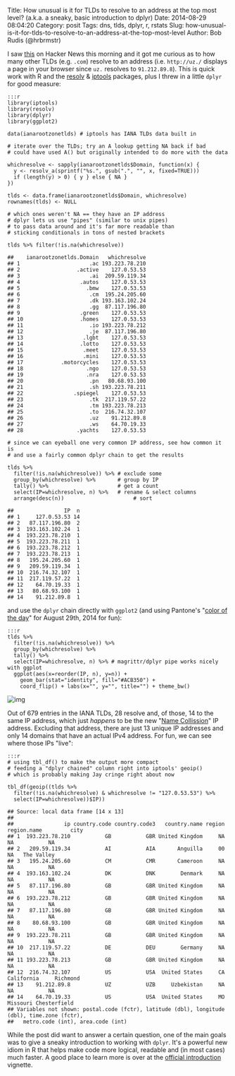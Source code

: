 Title: How unusual is it for TLDs to resolve to an address at the top most level? (a.k.a. a sneaky, basic introduction to dplyr)
Date: 2014-08-29 08:04:20
Category: posit
Tags: dns, tlds, dplyr, r, rstats
Slug: how-unusual-is-it-for-tlds-to-resolve-to-an-address-at-the-top-most-level
Author: Bob Rudis (@hrbrmstr)

I saw [this](https://news.ycombinator.com/item?id=8241283) on Hacker News this morning and it got me curious as to how many other TLDs (e.g. `.com`) resolve to an address (i.e. `http://uz./` displays a page in your browser since `uz.` resolves to `91.212.89.8`). This is quick work with R and the [resolv](http://github.com/hrbrmstr/resolv) &amp; [iptools](http://github.com/hrbrmstr/iptools) packages, plus I threw in a little `dplyr` for good measure:

    :::r
    library(iptools)
    library(resolv)
    library(dplyr)
    library(ggplot2)
    
    data(ianarootzonetlds) # iptools has IANA TLDs data built in
    
    # iterate over the TLDs; try an A lookup getting NA back if bad
    # could have used A() but originally intended to do more with the data
    
    whichresolve <- sapply(ianarootzonetlds$Domain, function(x) {
      y <- resolv_a(sprintf("%s.", gsub(".", "", x, fixed=TRUE)))
      if (length(y) > 0) { y } else { NA }
    })
    
    tlds <- data.frame(ianarootzonetlds$Domain, whichresolve)
    rownames(tlds) <- NULL
    
    # which ones weren't NA == they have an IP address
    # dplyr lets us use "pipes" (similar to unix pipes)
    # to pass data around and it's far more readable than 
    # sticking conditionals in tons of nested brackets
    
    tlds %>% filter(!is.na(whichresolve))
    
    ##    ianarootzonetlds.Domain   whichresolve
    ## 1                      .ac 193.223.78.210
    ## 2                  .active    127.0.53.53
    ## 3                      .ai  209.59.119.34
    ## 4                   .autos    127.0.53.53
    ## 5                     .bmw    127.0.53.53
    ## 6                      .cm  195.24.205.60
    ## 7                      .dk 193.163.102.24
    ## 8                      .gg  87.117.196.80
    ## 9                   .green    127.0.53.53
    ## 10                  .homes    127.0.53.53
    ## 11                     .io 193.223.78.212
    ## 12                     .je  87.117.196.80
    ## 13                   .lgbt    127.0.53.53
    ## 14                  .lotto    127.0.53.53
    ## 15                   .meet    127.0.53.53
    ## 16                   .mini    127.0.53.53
    ## 17            .motorcycles    127.0.53.53
    ## 18                    .ngo    127.0.53.53
    ## 19                    .nra    127.0.53.53
    ## 20                     .pn   80.68.93.100
    ## 21                     .sh 193.223.78.211
    ## 22                .spiegel    127.0.53.53
    ## 23                     .tk  217.119.57.22
    ## 24                     .tm 193.223.78.213
    ## 25                     .to  216.74.32.107
    ## 26                     .uz    91.212.89.8
    ## 27                     .ws    64.70.19.33
    ## 28                 .yachts    127.0.53.53
    
    # since we can eyeball one very common IP address, see how common it is
    # and use a fairly common dplyr chain to get the results
    
    tlds %>% 
      filter(!is.na(whichresolve)) %>% # exclude some
      group_by(whichresolve) %>%       # group by IP
      tally() %>%                      # get a count
      select(IP=whichresolve, n) %>%   # rename & select columns
      arrange(desc(n))                      # sort
      
    ##                IP  n
    ## 1     127.0.53.53 14
    ## 2   87.117.196.80  2
    ## 3  193.163.102.24  1
    ## 4  193.223.78.210  1
    ## 5  193.223.78.211  1
    ## 6  193.223.78.212  1
    ## 7  193.223.78.213  1
    ## 8   195.24.205.60  1
    ## 9   209.59.119.34  1
    ## 10  216.74.32.107  1
    ## 11  217.119.57.22  1
    ## 12    64.70.19.33  1
    ## 13   80.68.93.100  1
    ## 14    91.212.89.8  1
    
and use the `dplyr` chain directly with `ggplot2` (and using Pantone's "[color of the day](https://www.pantone.com/pages/colorstrology/colorstrology.aspx)" for August 29th, 2014 for fun):

    :::r
    tlds %>% 
      filter(!is.na(whichresolve)) %>% 
      group_by(whichresolve) %>%
      tally() %>% 
      select(IP=whichresolve, n) %>% # magrittr/dplyr pipe works nicely with ggplot
      ggplot(aes(x=reorder(IP, n), y=n)) + 
        geom_bar(stat="identity", fill="#ACB350") + 
        coord_flip() + labs(x="", y="", title="") + theme_bw()

![img](http://dds.ec/blog/images/2014/08/pantone-ips.png)

Out of 679 entries in the IANA TLDs, 28 resolve and, of those, 14 to the same IP address, which just *happens* to be the new "[Name Collission](https://www.icann.org/news/announcement-2-2014-08-01-en)" IP address. Excluding that address, there are just 13 unique IP addresses and only 14 domains that have an actual IPv4 address. For fun, we can see where those IPs "live":

    :::r
    # using tbl_df() to make the output more compact
    # feeding a "dplyr chained" column right into iptools' geoip()
    # which is probably making Jay cringe right about now
    
    tbl_df(geoip((tlds %>% 
      filter(!is.na(whichresolve) & whichresolve != "127.0.53.53") %>% 
      select(IP=whichresolve))$IP))
    
    ## Source: local data frame [14 x 13]
    ## 
    ##                ip country.code country.code3   country.name region region.name         city
    ## 1  193.223.78.210           GB           GBR United Kingdom     NA          NA           NA
    ## 2   209.59.119.34           AI           AIA       Anguilla     00          NA   The Valley
    ## 3   195.24.205.60           CM           CMR       Cameroon     NA          NA           NA
    ## 4  193.163.102.24           DK           DNK        Denmark     NA          NA           NA
    ## 5   87.117.196.80           GB           GBR United Kingdom     NA          NA           NA
    ## 6  193.223.78.212           GB           GBR United Kingdom     NA          NA           NA
    ## 7   87.117.196.80           GB           GBR United Kingdom     NA          NA           NA
    ## 8    80.68.93.100           GB           GBR United Kingdom     NA          NA           NA
    ## 9  193.223.78.211           GB           GBR United Kingdom     NA          NA           NA
    ## 10  217.119.57.22           DE           DEU        Germany     NA          NA           NA
    ## 11 193.223.78.213           GB           GBR United Kingdom     NA          NA           NA
    ## 12  216.74.32.107           US           USA  United States     CA  California     Richmond
    ## 13    91.212.89.8           UZ           UZB     Uzbekistan     NA          NA           NA
    ## 14    64.70.19.33           US           USA  United States     MO    Missouri Chesterfield
    ## Variables not shown: postal.code (fctr), latitude (dbl), longitude (dbl), time.zone (fctr),
    ##   metro.code (int), area.code (int)

While the post did want to answer a certain question, one of the main goals was to give a sneaky introduction to working with `dplyr`. It's a powerful new idiom in R that helps make code more logical, readable and (in most cases) much faster. A good place to learn more is over at the [official introduction](http://cran.rstudio.com/web/packages/dplyr/vignettes/introduction.html) vignette.
